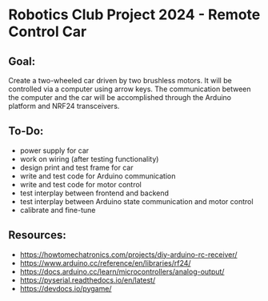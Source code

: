 # Robotics Club Project 2024 - Remote Control Car

## Goal:
Create a two-wheeled car driven by two brushless motors. It will be controlled via a computer
using arrow keys. The communication between the computer and the car will be accomplished
through the Arduino platform and NRF24 transceivers. 


## To-Do:
- power supply for car
- work on wiring (after testing functionality)
- design print and test frame for car
- write and test code for Arduino communication
- write and test code for motor control
- test interplay between frontend and backend
- test interplay between Arduino state communication and motor control
- calibrate and fine-tune


## Resources:
- https://howtomechatronics.com/projects/diy-arduino-rc-receiver/
- https://www.arduino.cc/reference/en/libraries/rf24/
- https://docs.arduino.cc/learn/microcontrollers/analog-output/
- https://pyserial.readthedocs.io/en/latest/
- https://devdocs.io/pygame/
